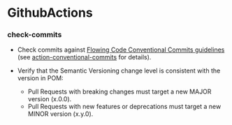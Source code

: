 # GithubActions

### check-commits

- Check commits against [Flowing Code Conventional Commits guidelines](https://github.com/FlowingCode/DevelopmentConventions/blob/main/conventional-commits.md) (see 
[action-conventional-commits](https://github.com/FlowingCode/action-conventional-commits) for details).

- Verify that the Semantic Versioning change level is consistent with the version in POM:
	- Pull Requests with breaking changes must target a new MAJOR version (x.0.0).
	- Pull Requests with new features or deprecations must target a new MINOR version (x.y.0).
